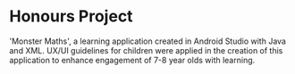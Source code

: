 # Honours Project
'Monster Maths', a learning application created in Android Studio with Java and XML. UX/UI guidelines for children were applied in the creation of this application to enhance engagement of 7-8 year olds with learning.
